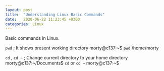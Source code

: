 ```yaml
---
layout: post
title:  "Understanding Linux Basic Commands"
date:   2020-06-22 11:23:45 +0300
categories: Linux
---
```


Basic commands in Linux.


`pwd` ; It shows present working directory 
            morty@c137:~$ `pwd`
            /home/morty



`cd` , `cd ~` ; Change current directory to your home directory
                    morty@c137:~/Documents$ `cd` or `cd ~`
                    morty@c137:~$
                    





